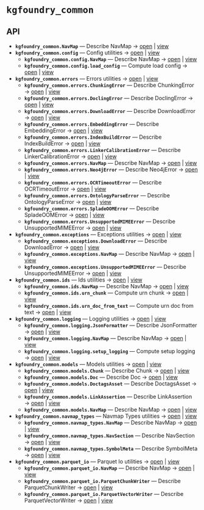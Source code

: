 # `kgfoundry_common`

<!-- START doctoc generated TOC please keep comment here to allow auto update -->
<!-- END doctoc generated TOC please keep comment here to allow auto update -->

## API
- **`kgfoundry_common.NavMap`** — Describe NavMap → [open](./navmap_types.py:32:1) | [view](https://github.com/paul-heyse/kgfoundry/blob/5b103c1da409261d2084d1f5427cc2dfd0bb1599/src/kgfoundry_common/navmap_types.py#L32-L45)
- **`kgfoundry_common.config`** — Config utilities → [open](./config.py:1:1) | [view](https://github.com/paul-heyse/kgfoundry/blob/5b103c1da409261d2084d1f5427cc2dfd0bb1599/src/kgfoundry_common/config.py#L1)
  - **`kgfoundry_common.config.NavMap`** — Describe NavMap → [open](./navmap_types.py:32:1) | [view](https://github.com/paul-heyse/kgfoundry/blob/5b103c1da409261d2084d1f5427cc2dfd0bb1599/src/kgfoundry_common/navmap_types.py#L32-L45)
  - **`kgfoundry_common.config.load_config`** — Compute load config → [open](./config.py:28:1) | [view](https://github.com/paul-heyse/kgfoundry/blob/5b103c1da409261d2084d1f5427cc2dfd0bb1599/src/kgfoundry_common/config.py#L28-L51)
- **`kgfoundry_common.errors`** — Errors utilities → [open](./errors.py:1:1) | [view](https://github.com/paul-heyse/kgfoundry/blob/5b103c1da409261d2084d1f5427cc2dfd0bb1599/src/kgfoundry_common/errors.py#L1)
  - **`kgfoundry_common.errors.ChunkingError`** — Describe ChunkingError → [open](./errors.py:78:1) | [view](https://github.com/paul-heyse/kgfoundry/blob/5b103c1da409261d2084d1f5427cc2dfd0bb1599/src/kgfoundry_common/errors.py#L78-L81)
  - **`kgfoundry_common.errors.DoclingError`** — Describe DoclingError → [open](./errors.py:64:1) | [view](https://github.com/paul-heyse/kgfoundry/blob/5b103c1da409261d2084d1f5427cc2dfd0bb1599/src/kgfoundry_common/errors.py#L64-L67)
  - **`kgfoundry_common.errors.DownloadError`** — Describe DownloadError → [open](./errors.py:50:1) | [view](https://github.com/paul-heyse/kgfoundry/blob/5b103c1da409261d2084d1f5427cc2dfd0bb1599/src/kgfoundry_common/errors.py#L50-L53)
  - **`kgfoundry_common.errors.EmbeddingError`** — Describe EmbeddingError → [open](./errors.py:85:1) | [view](https://github.com/paul-heyse/kgfoundry/blob/5b103c1da409261d2084d1f5427cc2dfd0bb1599/src/kgfoundry_common/errors.py#L85-L88)
  - **`kgfoundry_common.errors.IndexBuildError`** — Describe IndexBuildError → [open](./errors.py:99:1) | [view](https://github.com/paul-heyse/kgfoundry/blob/5b103c1da409261d2084d1f5427cc2dfd0bb1599/src/kgfoundry_common/errors.py#L99-L102)
  - **`kgfoundry_common.errors.LinkerCalibrationError`** — Describe LinkerCalibrationError → [open](./errors.py:113:1) | [view](https://github.com/paul-heyse/kgfoundry/blob/5b103c1da409261d2084d1f5427cc2dfd0bb1599/src/kgfoundry_common/errors.py#L113-L116)
  - **`kgfoundry_common.errors.NavMap`** — Describe NavMap → [open](./navmap_types.py:32:1) | [view](https://github.com/paul-heyse/kgfoundry/blob/5b103c1da409261d2084d1f5427cc2dfd0bb1599/src/kgfoundry_common/navmap_types.py#L32-L45)
  - **`kgfoundry_common.errors.Neo4jError`** — Describe Neo4jError → [open](./errors.py:120:1) | [view](https://github.com/paul-heyse/kgfoundry/blob/5b103c1da409261d2084d1f5427cc2dfd0bb1599/src/kgfoundry_common/errors.py#L120-L123)
  - **`kgfoundry_common.errors.OCRTimeoutError`** — Describe OCRTimeoutError → [open](./errors.py:71:1) | [view](https://github.com/paul-heyse/kgfoundry/blob/5b103c1da409261d2084d1f5427cc2dfd0bb1599/src/kgfoundry_common/errors.py#L71-L74)
  - **`kgfoundry_common.errors.OntologyParseError`** — Describe OntologyParseError → [open](./errors.py:106:1) | [view](https://github.com/paul-heyse/kgfoundry/blob/5b103c1da409261d2084d1f5427cc2dfd0bb1599/src/kgfoundry_common/errors.py#L106-L109)
  - **`kgfoundry_common.errors.SpladeOOMError`** — Describe SpladeOOMError → [open](./errors.py:92:1) | [view](https://github.com/paul-heyse/kgfoundry/blob/5b103c1da409261d2084d1f5427cc2dfd0bb1599/src/kgfoundry_common/errors.py#L92-L95)
  - **`kgfoundry_common.errors.UnsupportedMIMEError`** — Describe UnsupportedMIMEError → [open](./errors.py:57:1) | [view](https://github.com/paul-heyse/kgfoundry/blob/5b103c1da409261d2084d1f5427cc2dfd0bb1599/src/kgfoundry_common/errors.py#L57-L60)
- **`kgfoundry_common.exceptions`** — Exceptions utilities → [open](./exceptions.py:1:1) | [view](https://github.com/paul-heyse/kgfoundry/blob/5b103c1da409261d2084d1f5427cc2dfd0bb1599/src/kgfoundry_common/exceptions.py#L1)
  - **`kgfoundry_common.exceptions.DownloadError`** — Describe DownloadError → [open](./exceptions.py:26:1) | [view](https://github.com/paul-heyse/kgfoundry/blob/5b103c1da409261d2084d1f5427cc2dfd0bb1599/src/kgfoundry_common/exceptions.py#L26-L29)
  - **`kgfoundry_common.exceptions.NavMap`** — Describe NavMap → [open](./navmap_types.py:32:1) | [view](https://github.com/paul-heyse/kgfoundry/blob/5b103c1da409261d2084d1f5427cc2dfd0bb1599/src/kgfoundry_common/navmap_types.py#L32-L45)
  - **`kgfoundry_common.exceptions.UnsupportedMIMEError`** — Describe UnsupportedMIMEError → [open](./exceptions.py:33:1) | [view](https://github.com/paul-heyse/kgfoundry/blob/5b103c1da409261d2084d1f5427cc2dfd0bb1599/src/kgfoundry_common/exceptions.py#L33-L36)
- **`kgfoundry_common.ids`** — Ids utilities → [open](./ids.py:1:1) | [view](https://github.com/paul-heyse/kgfoundry/blob/5b103c1da409261d2084d1f5427cc2dfd0bb1599/src/kgfoundry_common/ids.py#L1)
  - **`kgfoundry_common.ids.NavMap`** — Describe NavMap → [open](./navmap_types.py:32:1) | [view](https://github.com/paul-heyse/kgfoundry/blob/5b103c1da409261d2084d1f5427cc2dfd0bb1599/src/kgfoundry_common/navmap_types.py#L32-L45)
  - **`kgfoundry_common.ids.urn_chunk`** — Compute urn chunk → [open](./ids.py:56:1) | [view](https://github.com/paul-heyse/kgfoundry/blob/5b103c1da409261d2084d1f5427cc2dfd0bb1599/src/kgfoundry_common/ids.py#L56-L82)
  - **`kgfoundry_common.ids.urn_doc_from_text`** — Compute urn doc from text → [open](./ids.py:28:1) | [view](https://github.com/paul-heyse/kgfoundry/blob/5b103c1da409261d2084d1f5427cc2dfd0bb1599/src/kgfoundry_common/ids.py#L28-L52)
- **`kgfoundry_common.logging`** — Logging utilities → [open](./logging.py:1:1) | [view](https://github.com/paul-heyse/kgfoundry/blob/5b103c1da409261d2084d1f5427cc2dfd0bb1599/src/kgfoundry_common/logging.py#L1)
  - **`kgfoundry_common.logging.JsonFormatter`** — Describe JsonFormatter → [open](./logging.py:29:1) | [view](https://github.com/paul-heyse/kgfoundry/blob/5b103c1da409261d2084d1f5427cc2dfd0bb1599/src/kgfoundry_common/logging.py#L29-L64)
  - **`kgfoundry_common.logging.NavMap`** — Describe NavMap → [open](./navmap_types.py:32:1) | [view](https://github.com/paul-heyse/kgfoundry/blob/5b103c1da409261d2084d1f5427cc2dfd0bb1599/src/kgfoundry_common/navmap_types.py#L32-L45)
  - **`kgfoundry_common.logging.setup_logging`** — Compute setup logging → [open](./logging.py:68:1) | [view](https://github.com/paul-heyse/kgfoundry/blob/5b103c1da409261d2084d1f5427cc2dfd0bb1599/src/kgfoundry_common/logging.py#L68-L87)
- **`kgfoundry_common.models`** — Models utilities → [open](./models.py:1:1) | [view](https://github.com/paul-heyse/kgfoundry/blob/5b103c1da409261d2084d1f5427cc2dfd0bb1599/src/kgfoundry_common/models.py#L1)
  - **`kgfoundry_common.models.Chunk`** — Describe Chunk → [open](./models.py:61:1) | [view](https://github.com/paul-heyse/kgfoundry/blob/5b103c1da409261d2084d1f5427cc2dfd0bb1599/src/kgfoundry_common/models.py#L61-L70)
  - **`kgfoundry_common.models.Doc`** — Describe Doc → [open](./models.py:30:1) | [view](https://github.com/paul-heyse/kgfoundry/blob/5b103c1da409261d2084d1f5427cc2dfd0bb1599/src/kgfoundry_common/models.py#L30-L45)
  - **`kgfoundry_common.models.DoctagsAsset`** — Describe DoctagsAsset → [open](./models.py:49:1) | [view](https://github.com/paul-heyse/kgfoundry/blob/5b103c1da409261d2084d1f5427cc2dfd0bb1599/src/kgfoundry_common/models.py#L49-L57)
  - **`kgfoundry_common.models.LinkAssertion`** — Describe LinkAssertion → [open](./models.py:74:1) | [view](https://github.com/paul-heyse/kgfoundry/blob/5b103c1da409261d2084d1f5427cc2dfd0bb1599/src/kgfoundry_common/models.py#L74-L84)
  - **`kgfoundry_common.models.NavMap`** — Describe NavMap → [open](./navmap_types.py:32:1) | [view](https://github.com/paul-heyse/kgfoundry/blob/5b103c1da409261d2084d1f5427cc2dfd0bb1599/src/kgfoundry_common/navmap_types.py#L32-L45)
- **`kgfoundry_common.navmap_types`** — Navmap Types utilities → [open](./navmap_types.py:1:1) | [view](https://github.com/paul-heyse/kgfoundry/blob/5b103c1da409261d2084d1f5427cc2dfd0bb1599/src/kgfoundry_common/navmap_types.py#L1)
  - **`kgfoundry_common.navmap_types.NavMap`** — Describe NavMap → [open](./navmap_types.py:32:1) | [view](https://github.com/paul-heyse/kgfoundry/blob/5b103c1da409261d2084d1f5427cc2dfd0bb1599/src/kgfoundry_common/navmap_types.py#L32-L45)
  - **`kgfoundry_common.navmap_types.NavSection`** — Describe NavSection → [open](./navmap_types.py:8:1) | [view](https://github.com/paul-heyse/kgfoundry/blob/5b103c1da409261d2084d1f5427cc2dfd0bb1599/src/kgfoundry_common/navmap_types.py#L8-L13)
  - **`kgfoundry_common.navmap_types.SymbolMeta`** — Describe SymbolMeta → [open](./navmap_types.py:16:1) | [view](https://github.com/paul-heyse/kgfoundry/blob/5b103c1da409261d2084d1f5427cc2dfd0bb1599/src/kgfoundry_common/navmap_types.py#L16-L29)
- **`kgfoundry_common.parquet_io`** — Parquet Io utilities → [open](./parquet_io.py:1:1) | [view](https://github.com/paul-heyse/kgfoundry/blob/5b103c1da409261d2084d1f5427cc2dfd0bb1599/src/kgfoundry_common/parquet_io.py#L1)
  - **`kgfoundry_common.parquet_io.NavMap`** — Describe NavMap → [open](./navmap_types.py:32:1) | [view](https://github.com/paul-heyse/kgfoundry/blob/5b103c1da409261d2084d1f5427cc2dfd0bb1599/src/kgfoundry_common/navmap_types.py#L32-L45)
  - **`kgfoundry_common.parquet_io.ParquetChunkWriter`** — Describe ParquetChunkWriter → [open](./parquet_io.py:245:1) | [view](https://github.com/paul-heyse/kgfoundry/blob/5b103c1da409261d2084d1f5427cc2dfd0bb1599/src/kgfoundry_common/parquet_io.py#L245-L343)
  - **`kgfoundry_common.parquet_io.ParquetVectorWriter`** — Describe ParquetVectorWriter → [open](./parquet_io.py:35:1) | [view](https://github.com/paul-heyse/kgfoundry/blob/5b103c1da409261d2084d1f5427cc2dfd0bb1599/src/kgfoundry_common/parquet_io.py#L35-L241)
